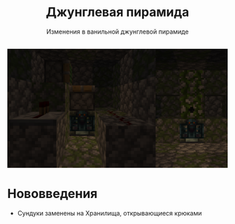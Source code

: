 <div align="center">

<h1> Джунглевая пирамида </h1>
Изменения в ванильной джунглевой пирамиде<br><br>

![image](https://github.com/LumonCorporation/Custom_Structures/blob/main/files/structures/jungle_pyramid.png)
</div>

# Нововведения
- Сундуки заменены на Хранилища, открывающиеся крюками
